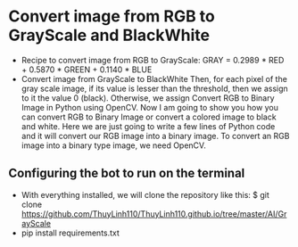# Convert image from RGB to GrayScale and BlackWhite
- Recipe to convert image from RGB to GrayScale:
  GRAY = 0.2989 * RED + 0.5870 * GREEN + 0.1140 * BLUE
- Convert image from GrayScale to BlackWhite
 Then, for each pixel of the gray scale image, if its value is lesser than the threshold, then we assign to it the value 0 (black). Otherwise, we assign  Convert RGB to Binary Image in Python using OpenCV. Now I am going to show you how you can convert RGB to Binary Image or convert a colored image to black and white. Here we are just going to write a few lines of Python code and it will convert our RGB image into a binary image. To convert an RGB image into a binary type image, we need OpenCV.

## Configuring the bot to run on the terminal
- With everything installed, we will clone the repository like this:
  $ git clone https://github.com/ThuyLinh110/ThuyLinh110.github.io/tree/master/AI/GrayScale
- pip install requirements.txt